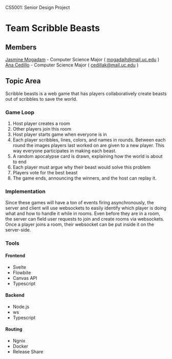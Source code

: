 CS5001: Senior Design Project

# Team Scribble Beasts

## Members

[Jasmine Mogadam](documents/biographies/jasmine-mogadam-bio.md) - Computer Science Major ( mogadajh@mail.uc.edu )
[Ana Cedillo](documents/biographies/ana-cedillo-bio.md) - Computer Science Major ( cedillak@mail.uc.edu )

## Topic Area

Scribble beasts is a web game that has players collaboratively create beasts out of scribbles to save the world.

### Game Loop

1. Host player creates a room
2. Other players join this room
3. Host player starts game when everyone is in
4. Each player scribbles, lines, colors, and names in rounds. Between each round the images players last worked on are given to a new player. This way everyone participates in making each beast.
5. A random apocalypse card is drawn, explaining how the world is about to end
6. Each player must argue why their beast would solve this problem
7. Players vote for the best beast
8. The game ends, announcing the winners, and the host can replay it.

### Implementation

Since these games will have a ton of events firing asynchronously, the server and client will use websockets to easily identify which player is doing what and how to handle it while in rooms. Even before they are in a room, the server can field user requests to join and create rooms via websockets. Once a player joins a room, their websocket can be put inside it on the server-side.

### Tools

#### Frontend

- Svelte
- Flowbite
- Canvas API
- Typescript

#### Backend

- Node.js
- ws
- Typescript

#### Routing

- Ngnix
- Docker
- Release Share
